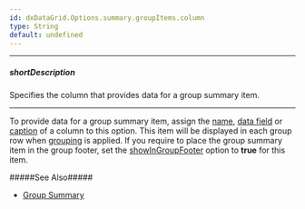 ```yaml
---
id: dxDataGrid.Options.summary.groupItems.column
type: String
default: undefined
---
```

---
##### shortDescription
Specifies the column that provides data for a group summary item.

---
To provide data for a group summary item, assign the [name](/api-reference/_hidden/GridBaseColumn/name.md '/Documentation/ApiReference/UI_Widgets/dxDataGrid/Configuration/columns/#name'), [data field](/api-reference/_hidden/GridBaseColumn/dataField.md '/Documentation/ApiReference/UI_Widgets/dxDataGrid/Configuration/columns/#dataField') or [caption](/api-reference/_hidden/GridBaseColumn/caption.md '/Documentation/ApiReference/UI_Widgets/dxDataGrid/Configuration/columns/#caption') of a column to this option. This item will be displayed in each group row when [grouping](/concepts/05%20Widgets/DataGrid/45%20Grouping '/Documentation/Guide/Widgets/DataGrid/Grouping/') is applied. If you require to place the group summary item in the group footer, set the [showInGroupFooter](/Documentation/ApiReference/UI_Widgets/dxDataGrid/Configuration/summary/totalItems/#showInGroupFooter) option to **true** for this item.

#####See Also#####
- [Group Summary](/concepts/05%20Widgets/DataGrid/65%20Summaries/20%20Group%20Summary '/Documentation/Guide/Widgets/DataGrid/Summaries/Group_Summary/')
